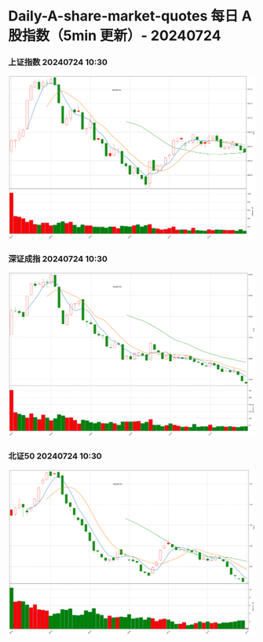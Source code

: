 
# Daily-A-share-market-quotes 每日 A 股指数（5min 更新）- 20240724

### 上证指数 20240724 10:30
![](./fig/2024/7/20240724-sh000001.png)

### 深证成指 20240724 10:30
![](./fig/2024/7/20240724-sz399001.png)

### 北证50 20240724 10:30
![](./fig/2024/7/20240724-bj899050.png)
